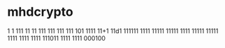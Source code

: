
# mhdcrypto
1
1
111
11
11
111
111
111
111
101
1111
11+1
11d1
111111
1111
11111
11111
1111
11111
11111
1111
1111
1111
111011
1111
1111
000100
